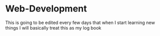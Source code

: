 # Web-Development
This is going to be edited every few days that when I start learning new things
I will basically treat this as my log book
